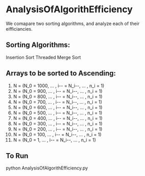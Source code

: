 # AnalysisOfAlgorithEfficiency

We comapare two sorting algorithms, and analyze each of their eifficiancies.

## Sorting Algorithms:
Insertion Sort
Threaded Merge Sort

## Arrays to be sorted to Ascending:
1) N = (N_0 = 1000, ... , i-- = N_i--, ... , n_i = 1)
2) N = (N_0 = 900, ... , i-- = N_i--, ... , n_i = 1)
3) N = (N_0 = 800, ... , i-- = N_i--, ... , n_i = 1)
4) N = (N_0 = 700, ... , i-- = N_i--, ... , n_i = 1)
5) N = (N_0 = 600, ... , i-- = N_i--, ... , n_i = 1)
6) N = (N_0 = 500, ... , i-- = N_i--, ... , n_i = 1)
7) N = (N_0 = 400, ... , i-- = N_i--, ... , n_i = 1)
8) N = (N_0 = 300, ... , i-- = N_i--, ... , n_i = 1)
9) N = (N_0 = 200, ... , i-- = N_i--, ... , n_i = 1)
10) N = (N_0 = 100, ... , i-- = N_i--, ... , n_i = 1)
11) N = (N_0 = 1, ... , i-- = N_i--, ... , n_i = 1)

## To Run
python AnalysisOfAlgorithEfficiency.py
